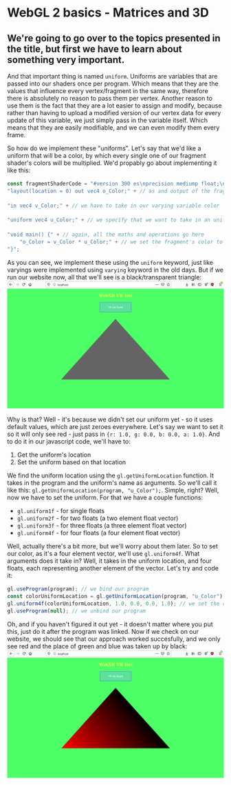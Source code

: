 # WebGL 2 basics - Matrices and 3D

## We're going to go over to the topics presented in the title, but first we have to learn about something very important.

And that important thing is named `uniform`. Uniforms are variables that are passed into our shaders once per program. Which means that they are the values that influence every vertex/fragment in the same way, therefore there is absolutely no reason to pass them per vertex. Another reason to use them is the fact that they are a lot easier to assign and modify, because rather than having to upload a modified version of our vertex data for every update of this variable, we just simply pass in the variable itself. Which means that they are easily modifiable, and we can even modify them every frame.

So how do we implement these "uniforms". Let's say that we'd like a uniform that will be a color, by which every single one of our fragment shader's colors will be multiplied. We'd propably go about implementing it like this:
```js
const fragmentShaderCode = "#version 300 es\nprecision mediump float;\n" + // as i said, we have to put it into every shader we write
"layout(location = 0) out vec4 o_Color;" + // as and output of the fragment shader we specify the fragment's (pixel's) color.

"in vec4 v_Color;" + // we have to take in our varying variable color

"uniform vec4 u_Color;" + // we specify that we want to take in an uniform variable named u_Color

"void main() {" + // again, all the maths and operations go here
	"o_Color = v_Color * u_Color;" + // we set the fragment's color to be our varying color, but multiplied by our uniform color
"}";
```

As you can see, we implement these using the `uniform` keyword, just like varyings were implemented using `varying` keyword in the old days.
But if we run our website now, all that we'll see is a black/transparent triangle:
![screenshot](data/tutorial5/tutorial5_screenshot1.png)

Why is that? Well - it's because we didn't set our uniform yet - so it uses default values, which are just zeroes everywhere.
Let's say we want to set it so it will only see red - just pass in `{r: 1.0, g: 0.0, b: 0.0, a: 1.0}`. And to do it in our javascript code, we'll have to:
1. Get the uniform's location
2. Set the uniform based on that location

We find the uniform location using the `gl.getUniformLocation` function. It takes in the program and the uniform's name as arguments. So we'll call it like this: `gl.getUniformLocation(program, "u_Color");`. Simple, right? Well, now we have to set the uniform. For that we have a couple functions:
- `gl.uniform1f` - for single floats
- `gl.uniform2f` - for two floats (a two element float vector)
- `gl.uniform3f` - for three floats (a three element float vector)
- `gl.uniform4f` - for four floats (a four element float vector)

Well, actually there's a bit more, but we'll worry about them later. So to set our color, as it's a four element vector, we'll use `gl.uniform4f`. What arguments does it take in? Well, it takes in the uniform location, and four floats, each representing another element of the vector. Let's try and code it:
```js
gl.useProgram(program); // we bind our program
const colorUniformLocation = gl.getUniformLocation(program, "u_Color"); // we get our uniform's location
gl.uniform4f(colorUniformLocation, 1.0, 0.0, 0.0, 1.0); // we set the color uniform to red
gl.useProgram(null); // we unbind our program
```

Oh, and if you haven't figured it out yet - it doesn't matter where you put this, just do it after the program was linked.
Now if we check on our website, we should see that our approach worked succesfully, and we only see red and the place of green and blue was taken up by black:
![screenshot](data/tutorial5/tutorial5_screenshot2.png)

